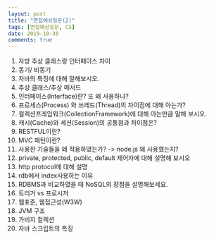 ```yaml
---
layout: post
title: "면접예상질문(2)"
tags: [면접예상질문, CS]
date: 2019-10-30
comments: true
---
```


1. 자방 추상 클래스랑 인터페이스 차이
2. 동기/ 비동기
3. 자바의 특징에 대해 말해보시오.
4. 추상 클래스/추상 메서드 
5. 인터페이스(Interface)란? 또 왜 사용하나?
6. 프로세스(Process) 와 쓰레드(Thread)의 차이점에 대해 아는가?
7. 컬렉션프레임워크(CollectionFramework)에 대해 아는만큼 말해 보시오.
8. 캐시(Cache)와 세션(Session)의 공통점과 차이점은?
9. RESTFUL이란?
10. MVC 패턴이란?
11. 사용한 기술들을 왜 적용하였는가? -> node.js 왜 사용했는지?
12. private, protected, public, default 제어자에 대해 설명해 보시오
13. http protocol에 대해 설명
14. rdb에서 index사용하는 이유
15. RDBMS과 비교하였을 때 NoSQL의 장점을 설명해보세요.
16. 트리거 vs 프로시저
17. 웹표준, 웹접근성(W3W)
18. JVM 구조
19. 가비지 컬렉션
20. 자바 스크립트의 특징
